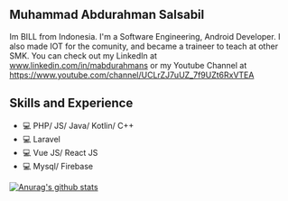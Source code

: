 ## Muhammad Abdurahman Salsabil
Im BILL from Indonesia. I'm a Software Engineering, Android Developer. I also made IOT for the comunity, and became a traineer to teach at other SMK. You can check out my LinkedIn at www.linkedin.com/in/mabdurahmans or my Youtube Channel at https://www.youtube.com/channel/UCLrZJ7uUZ_7f9UZt6RxVTEA

## Skills and Experience
* 💻 PHP/ JS/ Java/ Kotlin/ C++
* 💻 Laravel
* 💻 Vue JS/ React JS
* 💻 Mysql/ Firebase

[![Anurag's github stats](https://github-readme-stats.vercel.app/api?username=mAbdurahmanS)](https://github.com/anuraghazra/github-readme-stats)
